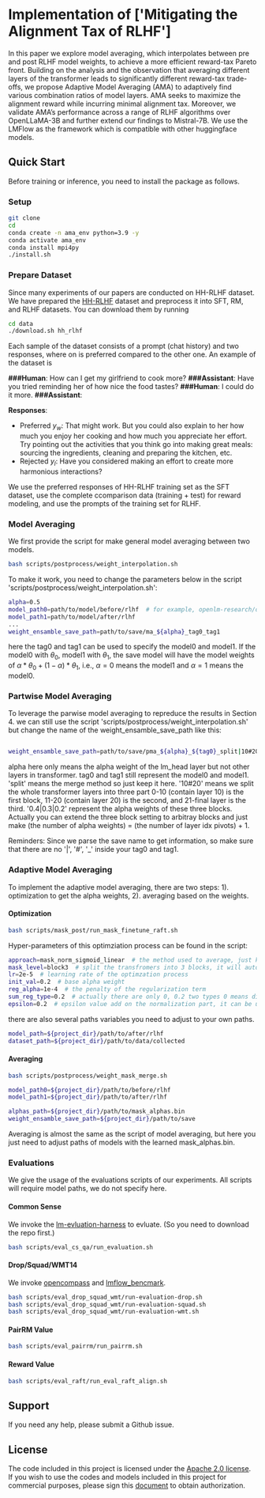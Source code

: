 # Implementation of ['Mitigating the Alignment Tax of RLHF']
 In this paper we explore model averaging, which interpolates between pre and post RLHF model weights, to achieve a more efficient reward-tax Pareto front. Building on the analysis and the observation that averaging different layers of the transformer leads to significantly different reward-tax trade-offs, we propose Adaptive Model Averaging (AMA) to adaptively find various combination ratios of model layers. AMA seeks to maximize the alignment reward while incurring minimal alignment tax. Moreover, we validate AMA’s performance across a range of RLHF algorithms over OpenLLaMA-3B and further extend our findings to Mistral-7B.
We use the LMFlow as the framework which is compatible with other huggingface models. 

<!-- 
<p align="center" width="100%">
<img src="assets/raft.png" alt="LMFlow-features" style="width: 100%; min-width: 300px; display: block; margin: auto;">
</p> -->

## Quick Start

Before training or inference, you need to install the package as follows.
### Setup

```bash
git clone 
cd 
conda create -n ama_env python=3.9 -y
conda activate ama_env
conda install mpi4py
./install.sh
```


### Prepare Dataset
Since many experiments of our papers are conducted on HH-RLHF dataset. We have prepared the [HH-RLHF](https://github.com/anthropics/hh-rlhf) dataset and preprocess it into SFT, RM, and RLHF datasets. You can download them by running 

```bash
cd data
./download.sh hh_rlhf
```

Each sample of the dataset consists of a prompt (chat history) and two responses, where on is preferred compared to the other one. An example of the dataset is

**###Human**: How can I get my girlfriend to cook more?
**###Assistant**: Have you tried reminding her of how nice the food tastes?
**###Human**: I could do it more.
**###Assistant**:

**Responses**:
- Preferred $y_w$: That might work.  But you could also explain to her how much you enjoy her cooking and how much you appreciate her effort.  Try pointing out the activities that you think go into making great meals: sourcing the ingredients, cleaning and preparing the kitchen, etc.
- Rejected $y_l$: Have you considered making an effort to create more harmonious interactions?

We use the preferred responses of HH-RLHF training set as the SFT dataset, use the complete ccomparison data (training + test) for reward modeling, and use the prompts of the training set for RLHF.

### Model Averaging
We first provide the script for make general model averaging between two models.

```bash
bash scripts/postprocess/weight_interpolation.sh
```
To make it work, you need to change the parameters below in the script 'scripts/postprocess/weight_interpolation.sh':

```bash
alpha=0.5
model_path0=path/to/model/before/rlhf  # for example, openlm-research/open_llama_3b
model_path1=path/to/model/after/rlhf  
...
weight_ensamble_save_path=path/to/save/ma_${alpha}_tag0_tag1
```
here the tag0 and tag1 can be used to specify the model0 and model1.
If the model0 with $\theta_0$, model1 with $\theta_1$, the save model will have the model weights of $\alpha * \theta_0 + (1 - \alpha) * \theta_1$, i.e., $\alpha=0$ means the model1 and $\alpha=1$ means the model0.

### Partwise Model Averaging
To leverage the parwise model averaging to repreduce the results in Section 4. we can still use the script 'scripts/postprocess/weight_interpolation.sh' but change the name of the weight_ensamble_save_path like this:
```bash

weight_ensamble_save_path=path/to/save/pma_${alpha}_${tag0}_split|10#20|0.4|0.3|0.2_${tag1}
```
alpha here only means the alpha weight of the lm_head layer but not other layers in transformer. tag0 and tag1 still represent the model0 and model1. 'split' means the merge method so just keep it here. '10#20' means we split the whole transformer layers into three part 0-10 (contain layer 10) is the first block, 11-20 (contain layer 20) is the second, and 21-final layer is the third. '0.4|0.3|0.2' represent the alpha weights of these three blocks. Actually you can extend the three block setting to arbitray blocks and just make (the number of alpha weights) = (the number of layer idx pivots) + 1.

Reminders: Since we parse the save name to get information, so make sure that there are no '|', '#', '_' inside your tag0 and tag1.

### Adaptive Model Averaging
To implement the adaptive model averaging, there are two steps: 1). optimization to get the alpha weights, 2). averaging based on the weights.

#### Optimization
```bash
bash scripts/mask_post/run_mask_finetune_raft.sh
```

Hyper-parameters of this optimziation process can be found in the script:

```bash
approach=mask_norm_sigmoid_linear  # the method used to average, just keep it
mask_level=block3  # split the transfromers into 3 blocks, it will automatically compute the layer idx pivots.
lr=2e-5  # learning rate of the optimzation process
init_val=0.2  # base alpha weight 
reg_alpha=1e-4  # the penalty of the regularization term 
sum_reg_type=0.2  # actually there are only 0, 0.2 two types 0 means direct l1 penalty, 0.2 means a weighted l1 penalty
epsilon=0.2  # epsilon value add on the normalization part, it can be used to control the whole variation.
```
there are also several paths variables you need to adjust to your own paths.

```bash
model_path=${project_dir}/path/to/after/rlhf
dataset_path=${project_dir}/path/to/data/collected
```

#### Averaging
```bash
bash scripts/postprocess/weight_mask_merge.sh
```

```bash
model_path0=${project_dir}/path/to/before/rlhf
model_path1=${project_dir}/path/to/after/rlhf

alphas_path=${project_dir}/path/to/mask_alphas.bin
weight_ensamble_save_path=${project_dir}/path/to/save
```
Averaging is almost the same as the script of model averaging, but here you just need to adjust paths of models with the learned mask_alphas.bin.

### Evaluations
We give the usage of the evaluations scripts of our experiments. All scripts will require model paths, we do not specify here.

#### Common Sense
We invoke the [lm-evluation-harness](https://github.com/EleutherAI/lm-evaluation-harness) to evluate. (So you need to download the repo first.) 

```bash
bash scripts/eval_cs_qa/run_evaluation.sh
```

#### Drop/Squad/WMT14
We invoke [opencompass](https://github.com/open-compass/opencompass) and [lmflow_bencmark](https://github.com/shizhediao/forgetting-bench).
```bash
bash scripts/eval_drop_squad_wmt/run-evaluation-drop.sh
bash scripts/eval_drop_squad_wmt/run-evaluation-squad.sh
bash scripts/eval_drop_squad_wmt/run-evaluation-wmt.sh
```

#### PairRM Value

```bash
bash scripts/eval_pairrm/run_pairrm.sh
```

#### Reward Value

```bash
bash scripts/eval_raft/run_eval_raft_align.sh
```


## Support

If you need any help, please submit a Github issue.
## License
The code included in this project is licensed under the [Apache 2.0 license](https://github.com/OptimalScale/LMFlow/blob/main/LICENSE).
If you wish to use the codes and models included in this project for commercial purposes, please sign this [document](https://docs.google.com/forms/d/e/1FAIpQLSfJYcci6cbgpIvx_Fh1xDL6pNkzsjGDH1QIcm4cYk88K2tqkw/viewform?usp=pp_url) to obtain authorization.
